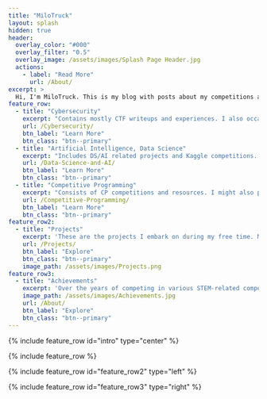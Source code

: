 ```yaml
---
title: "MiloTruck"
layout: splash
hidden: true
header:
  overlay_color: "#000"
  overlay_filter: "0.5"
  overlay_image: /assets/images/Splash Page Header.jpg
  actions:
    - label: "Read More"
      url: /About/
excerpt: >
  Hi, I'm MiloTruck. This is my blog with posts about my competitions and projects. Most of my posts and writeups are about CTFs, Competitive Programming or Data Science/Artificial Intelligence stuff. I might occasionally write about interesting life experiences too...  
feature_row:
  - title: "Cybersecurity"
    excerpt: "Contains mostly CTF writeups and experiences. I also occasionally post about Cybersec experiences and resources I find helpful."
    url: /Cybersecurity/
    btn_label: "Learn More"
    btn_class: "btn--primary"
  - title: "Artificial Intelligence, Data Science"
    excerpt: "Includes DS/AI related projects and Kaggle competitions. I also write about the competitions I have participated in."
    url: /Data-Science-and-AI/
    btn_label: "Learn More"
    btn_class: "btn--primary"
  - title: "Competitive Programming"
    excerpt: "Consists of CP competitions and resources. I might also post solutions for problems on Hackerrank and Kattis."
    url: /Competitive-Programming/
    btn_label: "Learn More"
    btn_class: "btn--primary"
feature_row2:
  - title: "Projects"
    excerpt: 'These are the projects I embark on during my free time. Most of them are random ideas I find interesting or useful.'
    url: /Projects/
    btn_label: "Explore"
    btn_class: "btn--primary"
    image_path: /assets/images/Projects.png
feature_row3:
  - title: "Achievements"
    excerpt: 'Over the years of competing in various STEM-related competitions, these are the achievements I have attained, with many more to come...'
    image_path: /assets/images/Achievements.jpg
    url: /About/
    btn_label: "Explore"
    btn_class: "btn--primary"
---
```


{% include feature_row id="intro" type="center" %}

{% include feature_row %}

{% include feature_row id="feature_row2" type="left" %}

{% include feature_row id="feature_row3" type="right" %}
